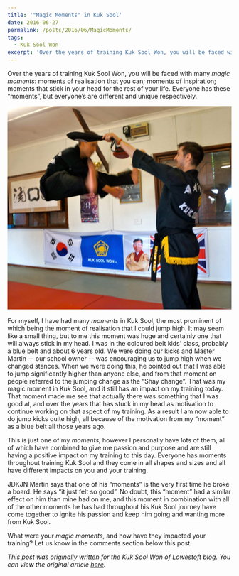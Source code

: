 ```yaml
---
title: '"Magic Moments" in Kuk Sool'
date: 2016-06-27
permalink: /posts/2016/06/MagicMoments/
tags:
  - Kuk Sool Won
excerpt: 'Over the years of training Kuk Sool Won, you will be faced with many *magic moments*: moments of realisation that you can; moments of inspiration; moments that stick in your head for the rest of your life. Everyone has these “moments”, but everyone’s are different and unique respectively.'
---
```

Over the years of training Kuk Sool Won, you will be faced with many *magic moments*: moments of realisation that you can; moments of inspiration; moments that stick in your head for the rest of your life. Everyone has these “moments”, but everyone’s are different and unique respectively.

![KSW Kick](/images/KSW_Kick.jpg)

For myself, I have had many *moments* in Kuk Sool, the most prominent of which being the moment of realisation that I could jump high. It may seem like a small thing, but to me this moment was huge and certainly one that will always stick in my head. I was in the coloured belt kids’ class, probably a blue belt and about 6 years old. We were doing our kicks and Master Martin -- our school owner -- was encouraging us to jump high when we changed stances. When we were doing this, he pointed out that I was able to jump significantly higher than anyone else, and from that moment on people referred to the jumping change as the “Shay change”. That was my magic moment in Kuk Sool, and it still has an impact on my training today. That moment made me see that actually there was something that I was good at, and over the years that has stuck in my head as motivation to continue working on that aspect of my training. As a result I am now able to do jump kicks quite high, all because of the motivation from my “moment” as a blue belt all those years ago.

This is just one of my *moments*, however I personally have lots of them, all of which have combined to give me passion and purpose and are still having a positive impact on my training to this day. Everyone has moments throughout training Kuk Sool and they come in all shapes and sizes and all have different impacts on you and your training. 

JDKJN Martin says that one of his “moments” is the very first time he broke a board. He says “it just felt so good”. No doubt, this “moment” had a similar effect on him than mine had on me, and this moment in combination with all of the other moments he has had throughout his Kuk Sool journey have come together to ignite his passion and keep him going and wanting more from Kuk Sool.

What were your *magic moments*, and how have they impacted your training? Let us know in the comments section below this post.

*This post was originally written for the Kuk Sool Won of Lowestoft blog. You can view the original article [here](https://kuksoolwonlowestoft.co.uk/magic-moments-in-kuk-sool/).*